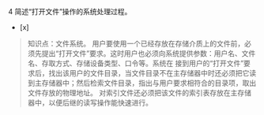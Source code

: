 4
简述“打开文件”操作的系统处理过程。
- [x]  

> 知识点：文件系统。
> 用户要使用一个已经存放在存储介质上的文件前，必须先提出“打开文件”要求。这时用户也必须向系统提供参数：用户名、文件名、存取方式、存储设备类型、口令等。系统在
> 接到用户的“打开文件”要求后，找出该用户的文件目录，当文件目录不在主存储器中时还必须把它读到主存储器中；然后检索文件目录，指出与用户要求相符合的目录项，取出
> 文件存放的物理地址。 对索引文件还必须把该文件的索引表存放在主存储器中，以便后继的读写操作能快速进行。
